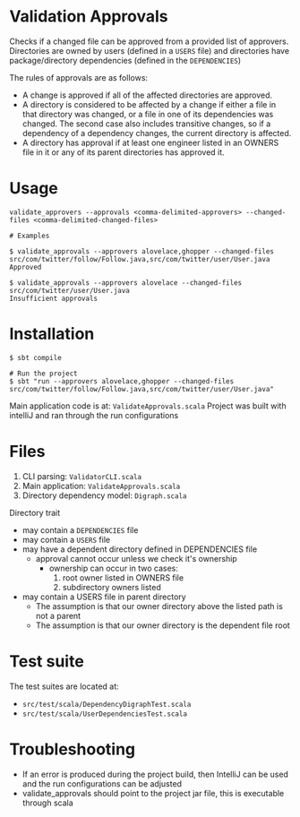 Validation Approvals
====
Checks if a changed file can be approved from a provided list of approvers.
Directories are owned by users (defined in a `USERS` file) and directories have package/directory
dependencies (defined in the `DEPENDENCIES`) 

The rules of approvals are as follows:
* A change is approved if all of the affected directories are approved.
* A directory is considered to be affected by a change if either a file in that directory was changed, or a file in
one of its dependencies was changed. The second case also includes transitive changes, so if a
dependency of a dependency changes, the current directory is affected.
* A directory has approval if at least one engineer listed in an OWNERS file in it or any of its parent
directories has approved it.


# Usage
```
validate_approvers --approvals <comma-delimited-approvers> --changed-files <comma-delimited-changed-files>
```

```
# Examples

$ validate_approvals --approvers alovelace,ghopper --changed-files
src/com/twitter/follow/Follow.java,src/com/twitter/user/User.java
Approved

$ validate_approvals --approvers alovelace --changed-files
src/com/twitter/user/User.java
Insufficient approvals
```

# Installation

```
$ sbt compile

# Run the project
$ sbt "run --approvers alovelace,ghopper --changed-files src/com/twitter/follow/Follow.java,src/com/twitter/user/User.java"
```

Main application code is at: `ValidateApprovals.scala`
Project was built with intelliJ and ran through the run configurations



# Files
1. CLI parsing: `ValidatorCLI.scala`
2. Main application: `ValidateApprovals.scala`
3. Directory dependency model: `Digraph.scala`


Directory trait
* may contain a `DEPENDENCIES` file
* may contain a `USERS` file
* may have a dependent directory defined in DEPENDENCIES file
  * approval cannot occur unless we check it's ownership
    * ownership can occur in two cases:
       1. root owner listed in OWNERS file
       2. subdirectory owners listed
* may contain a USERS file in parent directory
  * The assumption is that our owner directory above the listed path
    is not a parent 
  * The assumption is that our owner directory is the dependent
    file root

# Test suite
The test suites are located at: 
* `src/test/scala/DependencyDigraphTest.scala`
* `src/test/scala/UserDependenciesTest.scala`


# Troubleshooting
* If an error is produced during the project build, 
then IntelliJ can be used and the run configurations can be adjusted
* validate_approvals should point to the project jar file,
  this is executable through scala 

